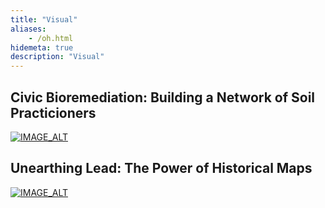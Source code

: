 ```yaml
---
title: "Visual"
aliases:
    - /oh.html
hidemeta: true
description: "Visual"
---
```


## Civic Bioremediation: Building a Network of Soil Practicioners
[![IMAGE_ALT](https://img.youtube.com/vi/S6tZfiOTeCA/0.jpg)](https://www.youtube.com/watch?v=S6tZfiOTeCA)

## Unearthing Lead: The Power of Historical Maps
[![IMAGE_ALT](https://img.youtube.com/vi/IE-S6tZfiOTeCA/0.jpg)](https://www.youtube.com/watch?v=S6tZfiOTeCA)


